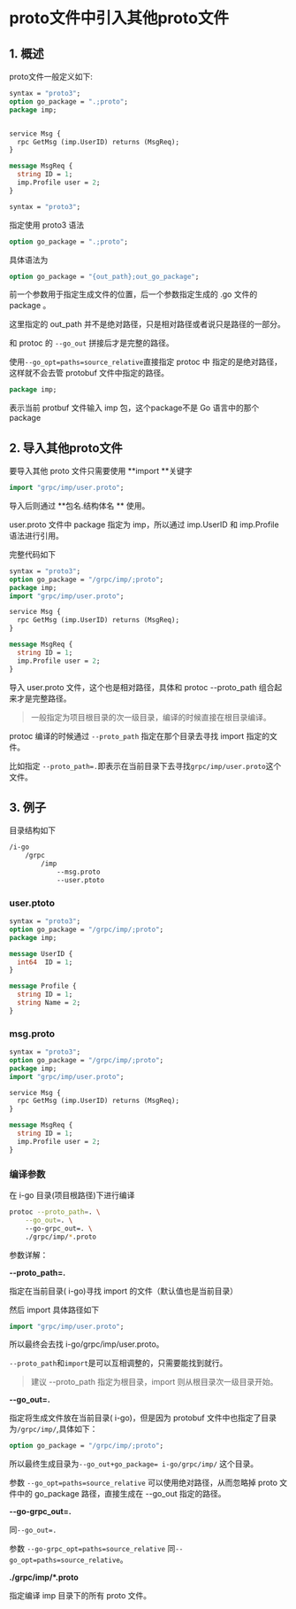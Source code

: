 # proto文件中引入其他proto文件

## 1. 概述

proto文件一般定义如下:

```protobuf
syntax = "proto3";
option go_package = ".;proto";
package imp;


service Msg {
  rpc GetMsg (imp.UserID) returns (MsgReq);
}

message MsgReq {
  string ID = 1;
  imp.Profile user = 2;
}
```



```protobuf
syntax = "proto3";
```

指定使用 proto3 语法

```protobuf
option go_package = ".;proto";
```

具体语法为

```protobuf
option go_package = "{out_path};out_go_package";
```

前一个参数用于指定生成文件的位置，后一个参数指定生成的 .go 文件的 package 。

这里指定的 out_path 并不是绝对路径，只是相对路径或者说只是路径的一部分。

和 protoc 的 `--go_out` 拼接后才是完整的路径。

使用`--go_opt=paths=source_relative`直接指定 protoc 中 指定的是绝对路径，这样就不会去管 protobuf 文件中指定的路径。



```protobuf
package imp;
```

表示当前 protbuf 文件输入 imp 包，这个package不是 Go 语言中的那个package



## 2. 导入其他proto文件

要导入其他 proto 文件只需要使用 **import **关键字

```protobuf
import "grpc/imp/user.proto";
```

导入后则通过 **包名.结构体名 ** 使用。

user.proto 文件中 package 指定为 imp，所以通过 imp.UserID 和 imp.Profile 语法进行引用。

完整代码如下

```protobuf
syntax = "proto3";
option go_package = "/grpc/imp/;proto";
package imp;
import "grpc/imp/user.proto";

service Msg {
  rpc GetMsg (imp.UserID) returns (MsgReq);
}

message MsgReq {
  string ID = 1;
  imp.Profile user = 2;
}
```

导入 user.proto 文件，这个也是相对路径，具体和 protoc --proto_path 组合起来才是完整路径。

> 一般指定为项目根目录的次一级目录，编译的时候直接在根目录编译。



protoc 编译的时候通过 `--proto_path` 指定在那个目录去寻找 import 指定的文件。

比如指定 `--proto_path=.`即表示在当前目录下去寻找`grpc/imp/user.proto`这个文件。



## 3. 例子

目录结构如下

```sh
/i-go
	/grpc
		/imp
			--msg.proto
			--user.ptoto
```



### user.ptoto

```protobuf
syntax = "proto3";
option go_package = "/grpc/imp/;proto";
package imp;

message UserID {
  int64  ID = 1;
}

message Profile {
  string ID = 1;
  string Name = 2;
}
```

### msg.proto

```protobuf
syntax = "proto3";
option go_package = "/grpc/imp/;proto";
package imp;
import "grpc/imp/user.proto";

service Msg {
  rpc GetMsg (imp.UserID) returns (MsgReq);
}

message MsgReq {
  string ID = 1;
  imp.Profile user = 2;
}
```



### 编译参数

在 i-go 目录(项目根路径)下进行编译

```sh
protoc --proto_path=. \
	--go_out=. \ 
	--go-grpc_out=. \
	./grpc/imp/*.proto
```



参数详解：

**--proto_path=.**

指定在当前目录( i-go)寻找 import 的文件（默认值也是当前目录）

然后 import 具体路径如下

```protobuf
import "grpc/imp/user.proto";
```

所以最终会去找 i-go/grpc/imp/user.proto。

`--proto_path`和`import`是可以互相调整的，只需要能找到就行。

> 建议 --proto_path 指定为根目录，import 则从根目录次一级目录开始。



**--go_out=.**

指定将生成文件放在当前目录( i-go)，但是因为 protobuf 文件中也指定了目录为`/grpc/imp/`,具体如下：

```protobuf
option go_package = "/grpc/imp/;proto";
```

所以最终生成目录为`--go_out+go_package= i-go/grpc/imp/` 这个目录。

参数 `--go_opt=paths=source_relative` 可以使用绝对路径，从而忽略掉 proto 文件中的 go_package 路径，直接生成在 --go_out 指定的路径。

 

**--go-grpc_out=.**

同`--go_out=.`

参数 `--go-grpc_opt=paths=source_relative` 同`--go_opt=paths=source_relative`。



**./grpc/imp/*.proto**

指定编译 imp 目录下的所有 proto 文件。